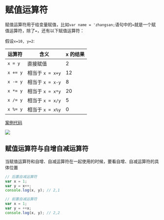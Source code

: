 # 赋值运算符

赋值运算符用于给变量赋值，比如`var name = 'zhangsan;`语句中的`=`就是一个赋值运算符，除了`=`，还有以下赋值运算符：

假设`x=10, y=2`:

| 运算符 | 含义 | x 的结果 |
| -------- | ---------------- | -------- |
| `x = y`| 直接赋值 | 2|
| `x += y` | 相当于 `x = x+y` | 12 |
| `x -= y` | 相当于 `x = x-y` | 8|
| `x *= y` | 相当于 `x = x*y` | 20 |
| `x /= y` | 相当于 `x = x/y` | 5|
| `x %= y` | 相当于 `x = x%y` | 0|

[案例代码](./demo/demo01.png)

![](./images/01.png)

## 赋值运算符与自增自减运算符

当赋值运算符和自增、自减运算符在一起使用的时候，要看自增、自减运算符的具体位置

```js
// 后置自减运算符
var x = 1;
var y = x++;
console.log(x, y); // 2,1

// 前置自减运算符
var x = 1;
var y = ++x;
console.log(x, y); // 2,2
```

